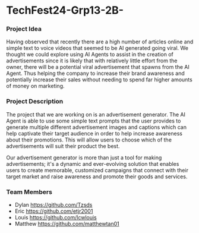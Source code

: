# TechFest24-Grp13-2B-

### Project Idea
Having observed that recently there are a high number of articles online and simple text to voice videos that seemed to be AI generated going viral. We thought we could explore using AI Agents to assist in the creation of advertisements since it is likely that with relatively little effort from the owner, there will be a potential viral advertisement that spawns from the AI Agent. Thus helping the company to increase their brand awareness and potentially increase their sales without needing to spend far higher amounts of money on marketing.

### Project Description

The project that we are working on is an advertisement generator. The AI Agent is able to use some simple text prompts that the user provides to generate multiple different advertisement images and captions which can help captivate their target audience in order to help increase awareness about their promotions. This will allow users to choose which of the advertisements will suit their product the best.

Our advertisement generator is more than just a tool for making advertisements; it's a dynamic and ever-evolving solution that enables users to create memorable, customized campaigns that connect with their target market and raise awareness and promote their goods and services.

### Team Members
- Dylan https://github.com/Tzsds
- Eric https://github.com/etjr2001
- Louis https://github.com/lcwlouis
- Matthew https://github.com/matthewtan01